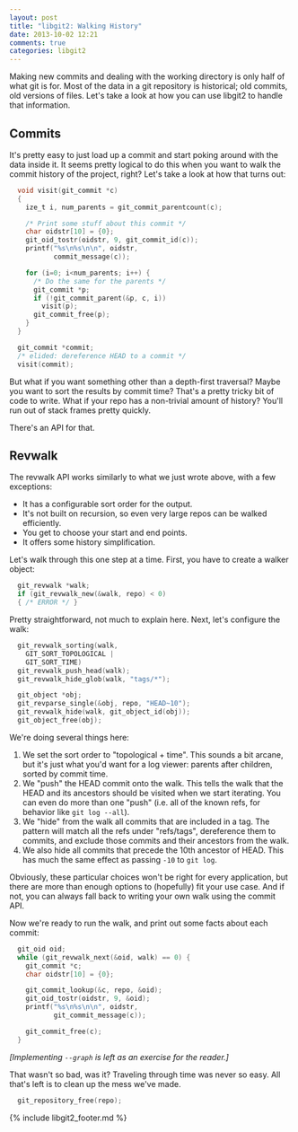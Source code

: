```yaml
---
layout: post
title: "libgit2: Walking History"
date: 2013-10-02 12:21
comments: true
categories: libgit2
---
```


Making new commits and dealing with the working directory is only half of what git is for.
Most of the data in a git repository is historical; old commits, old versions of files.
Let's take a look at how you can use libgit2 to handle that information.

## Commits

It's pretty easy to just load up a commit and start poking around with the data inside it.
It seems pretty logical to do this when you want to walk the commit history of the project, right?
Let's take a look at how that turns out:

```c
  void visit(git_commit *c)
  {
    ize_t i, num_parents = git_commit_parentcount(c);

    /* Print some stuff about this commit */
    char oidstr[10] = {0};
    git_oid_tostr(oidstr, 9, git_commit_id(c));
    printf("%s\n%s\n\n", oidstr,
           commit_message(c));

    for (i=0; i<num_parents; i++) {
      /* Do the same for the parents */
      git_commit *p;
      if (!git_commit_parent(&p, c, i))
        visit(p);
      git_commit_free(p);
    }
  }

  git_commit *commit;
  /* elided: dereference HEAD to a commit */
  visit(commit);
```

But what if you want something other than a depth-first traversal?
Maybe you want to sort the results by commit time?
That's a pretty tricky bit of code to write.
What if your repo has a non-trivial amount of history?
You'll run out of stack frames pretty quickly.

There's an API for that.

## Revwalk

The revwalk API works similarly to what we just wrote above, with a few exceptions:

* It has a configurable sort order for the output.
* It's not built on recursion, so even very large repos can be walked efficiently.
* You get to choose your start and end points.
* It offers some history simplification.

Let's walk through this one step at a time.
First, you have to create a walker object:

```c
  git_revwalk *walk;
  if (git_revwalk_new(&walk, repo) < 0)
  { /* ERROR */ }
```

Pretty straightforward, not much to explain here.
Next, let's configure the walk:

```c
  git_revwalk_sorting(walk,
    GIT_SORT_TOPOLOGICAL |
    GIT_SORT_TIME)
  git_revwalk_push_head(walk);
  git_revwalk_hide_glob(walk, "tags/*");

  git_object *obj;
  git_revparse_single(&obj, repo, "HEAD~10");
  git_revwalk_hide(walk, git_object_id(obj));
  git_object_free(obj);
```

We're doing several things here:

1. We set the sort order to "topological + time".
  This sounds a bit arcane, but it's just what you'd want for a log viewer: parents after children, sorted by commit time.
1. We "push" the HEAD commit onto the walk.
  This tells the walk that the HEAD and its ancestors should be visited when we start iterating.
  You can even do more than one "push" (i.e. all of the known refs, for behavior like `git log --all`).
1. We "hide" from the walk all commits that are included in a tag.
  The pattern will match all the refs under "refs/tags", dereference them to commits, and exclude those commits and their ancestors from the walk.
1. We also hide all commits that precede the 10th ancestor of HEAD.
  This has much the same effect as passing `-10` to `git log`.

Obviously, these particular choices won't be right for every application, but there are more than enough options to (hopefully) fit your use case.
And if not, you can always fall back to writing your own walk using the commit API.

Now we're ready to run the walk, and print out some facts about each commit:

```c
  git_oid oid;
  while (git_revwalk_next(&oid, walk) == 0) {
    git_commit *c;
    char oidstr[10] = {0};

    git_commit_lookup(&c, repo, &oid);
    git_oid_tostr(oidstr, 9, &oid);
    printf("%s\n%s\n\n", oidstr,
           git_commit_message(c));

    git_commit_free(c);
  }
```

*[Implementing `--graph` is left as an exercise for the reader.]*

That wasn't so bad, was it?
Traveling through time was never so easy.
All that's left is to clean up the mess we've made.

```c
  git_repository_free(repo);
```

{% include libgit2_footer.md %}
